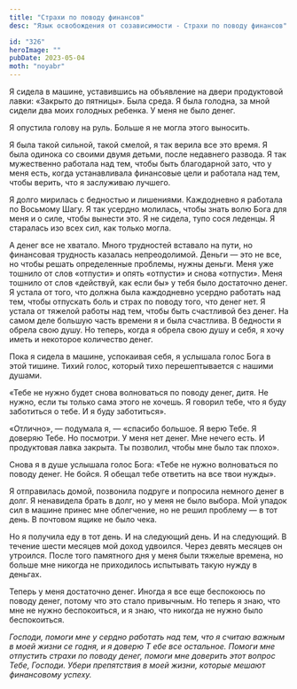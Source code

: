 ```yaml
---
title: "Страхи по поводу финансов"
desc: "Язык освобождения от созависимости - Страхи по поводу финансов"

id: "326"
heroImage: ""
pubDate: 2023-05-04
moth: "noyabr"
---
```


Я сидела в машине, уставившись на объявление на двери продуктовой лавки:
«Закрыто до пятницы». Была среда. Я была голодна, за мной сидели два моих
голодных ребенка. У меня не было денег.

Я опустила голову на руль. Больше я не могла этого выносить.

Я была такой сильной, такой смелой, я так верила все это время. Я была одинока
со своими двумя детьми, после недавнего развода. Я так мужественно работала
над тем, чтобы быть благодарной зато, что у меня есть, когда устанавливала
финансовые цели и работала над тем, чтобы верить, что я заслуживаю лучшего.

Я долго мирилась с бедностью и лишениями. Каждодневно я работала по Восьмому
Шагу. Я так усердно молилась, чтобы знать волю Бога для меня и о силе, чтобы
вынести это. Я не сидела, тупо сося леденцы. Я старалась изо всех сил, как
только могла.

А денег все не хватало. Много трудностей вставало на пути, но финансовая
трудность казалась непреодолимой. Деньги — это не все, но чтобы решать
определенные проблемы, нужны деньги. Меня уже тошнило от слов «отпусти» и
опять «отпусти» и снова «отпусти». Меня тошнило от слов «действуй, как если
бы» у тебя было достаточно денег. Я устала от того, что должна была
каждодневно усердно работать над тем, чтобы отпускать боль и страх по поводу
того, что денег нет. Я устала от тяжелой работы над тем, чтобы быть счастливой
без денег. На самом деле большую часть времени я и была счастлива. В бедности
я обрела свою душу. Но теперь, когда я обрела свою душу и себя, я хочу иметь и
некоторое количество денег.

Пока я сидела в машине, успокаивая себя, я услышала голос Бога в этой тишине.
Тихий голос, который тихо перешептывается с нашими душами.

«Тебе не нужно будет снова волноваться по поводу денег, дитя. Не нужно, если
ты только сама этого не хочешь. Я говорил тебе, что я буду заботиться о тебе.
И я буду заботиться».

«Отлично», — подумала я, — «спасибо большое. Я верю Тебе. Я доверяю Тебе. Но
посмотри. У меня нет денег. Мне нечего есть. И продуктовая лавка закрыта. Ты
позволил, чтобы мне было так плохо».

Снова я в душе услышала голос Бога: «Тебе не нужно волноваться по поводу
денег. Не бойся. Я обещал тебе ответить на все твои нужды».

Я отправилась домой, позвонила подруге и попросила немного денег в долг. Я
ненавидела брать в долг, но у меня не было выбора. Мой упадок сил в машине
принес мне облегчение, но не решил проблему — в тот день. В почтовом ящике не
было чека.

Но я получила еду в тот день. И на следующий день. И на следующий. В течение
шести месяцев мой доход удвоился. Через девять месяцев он утроился. После того
памятного дня у меня были тяжелые времена, но больше мне никогда не
приходилось испытывать такую нужду в деньгах.

Теперь у меня достаточно денег. Иногда я все еще беспокоюсь по поводу денег,
потому что это стало привычным. Но теперь я знаю, что мне не нужно
беспокоиться, и я знаю, что никогда не нужно было беспокоиться.

_Господи,_ _помоги_ _мне_ _у_ _сердно_ _работать_ _над_ _тем,_ _что_ _я_
_считаю_ _важным_ _в_ _моей_ _жизни_ _се_ _годня,_ _и_ _я_ _доверю_ _Т_ _ебе_
_все_ _остальное._ _Помоги_ _мне_ _отпустить_ _страхи_ _по_ _поводу_ _денег,_
_помоги_ _мне_ _доверить_ _этот_ _вопрос_ _Тебе,_ _Господи._ _Убери_
_препятствия_ _в_ _моей_ _жизни,_ _которые_ _мешают_ _финансовому_ _успеху._
